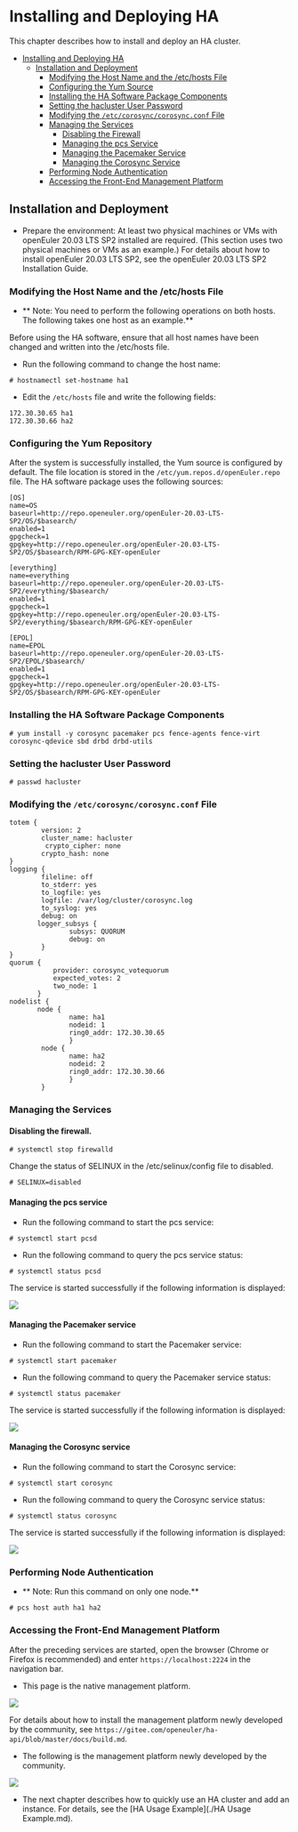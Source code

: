 # Installing and Deploying HA

This chapter describes how to install and deploy an HA cluster.

<!-- TOC -->
- [Installing and Deploying HA](#installing-and-deploying-ha)
  - [Installation and Deployment](#installation-and-deployment)
    - [Modifying the Host Name and the /etc/hosts File](#modifying-the-host-name-and-the-etchosts-file)
    - [Configuring the Yum Source](#-configure-the-yum-source)
    - [Installing the HA Software Package Components](#installing-the-ha-software-package-components)
    - [Setting the hacluster User Password](#setting-the-hacluster-user-password)
    - [Modifying the `/etc/corosync/corosync.conf` File](#modify-the-etccorosynccorosyncconf-file)
    - [Managing the Services](#managing-the-services)
      - [Disabling the Firewall](#disabling-the-firewall)
      - [Managing the pcs Service](#managing-the-pcs-service)
      - [Managing the Pacemaker Service](#managing-the-pacemaker-service)
      - [Managing the Corosync Service](#managing-the-corosync-service)
    - [Performing Node Authentication](#performing-node-authentication)
    - [Accessing the Front-End Management Platform](#accessing-the-front-end-management-platform)
    <!-- /TOC -->

## Installation and Deployment
-  Prepare the environment: At least two physical machines or VMs with openEuler 20.03 LTS SP2 installed are required. (This section uses two physical machines or VMs as an example.) For details about how to install openEuler 20.03 LTS SP2, see the openEuler 20.03 LTS SP2 Installation Guide.

### Modifying the Host Name and the /etc/hosts File
-  ** Note: You need to perform the following operations on both hosts. The following takes one host as an example.**

Before using the HA software, ensure that all host names have been changed and written into the /etc/hosts file.
-   Run the following command to change the host name:
```
# hostnamectl set-hostname ha1
```

-   Edit the `/etc/hosts` file and write the following fields:
```
172.30.30.65 ha1
172.30.30.66 ha2
```

### Configuring the Yum Repository
After the system is successfully installed, the Yum source is configured by default. The file location is stored in the `/etc/yum.repos.d/openEuler.repo` file. The HA software package uses the following sources:
```
[OS]
name=OS
baseurl=http://repo.openeuler.org/openEuler-20.03-LTS-SP2/OS/$basearch/
enabled=1
gpgcheck=1
gpgkey=http://repo.openeuler.org/openEuler-20.03-LTS-SP2/OS/$basearch/RPM-GPG-KEY-openEuler

[everything]
name=everything
baseurl=http://repo.openeuler.org/openEuler-20.03-LTS-SP2/everything/$basearch/
enabled=1
gpgcheck=1
gpgkey=http://repo.openeuler.org/openEuler-20.03-LTS-SP2/everything/$basearch/RPM-GPG-KEY-openEuler

[EPOL]
name=EPOL
baseurl=http://repo.openeuler.org/openEuler-20.03-LTS-SP2/EPOL/$basearch/
enabled=1
gpgcheck=1
gpgkey=http://repo.openeuler.org/openEuler-20.03-LTS-SP2/OS/$basearch/RPM-GPG-KEY-openEuler
```

### Installing the HA Software Package Components
```
# yum install -y corosync pacemaker pcs fence-agents fence-virt corosync-qdevice sbd drbd drbd-utils
```

### Setting the hacluster User Password
```
# passwd hacluster
```

### Modifying the `/etc/corosync/corosync.conf` File
```
totem {
        version: 2
        cluster_name: hacluster
         crypto_cipher: none
        crypto_hash: none
}
logging {         
        fileline: off
        to_stderr: yes
        to_logfile: yes
        logfile: /var/log/cluster/corosync.log
        to_syslog: yes
        debug: on
       logger_subsys {
               subsys: QUORUM
               debug: on
        }
}
quorum {
           provider: corosync_votequorum
           expected_votes: 2
           two_node: 1
       }
nodelist {
       node {
               name: ha1
               nodeid: 1
               ring0_addr: 172.30.30.65
               }
        node {
               name: ha2
               nodeid: 2
               ring0_addr: 172.30.30.66
               }
        }
```
### Managing the Services
#### Disabling the firewall.
```
# systemctl stop firewalld
```
Change the status of SELINUX in the /etc/selinux/config file to disabled.
```
# SELINUX=disabled
```

#### Managing the pcs service
-   Run the following command to start the pcs service:
```
# systemctl start pcsd
```

-   Run the following command to query the pcs service status:
```
# systemctl status pcsd
```

The service is started successfully if the following information is displayed:

![](./figures/HA-pcs.png)

#### Managing the Pacemaker service
-   Run the following command to start the Pacemaker service:
```
# systemctl start pacemaker
```

-   Run the following command to query the Pacemaker service status:
```
# systemctl status pacemaker
```

The service is started successfully if the following information is displayed:

![](./figures/HA-pacemaker.png)

#### Managing the Corosync service
-   Run the following command to start the Corosync service:
```
# systemctl start corosync
```

-   Run the following command to query the Corosync service status:
```
# systemctl status corosync
```

The service is started successfully if the following information is displayed:

![](./figures/HA-corosync.png)

### Performing Node Authentication
-  ** Note: Run this command on only one node.**
```
# pcs host auth ha1 ha2
```

### Accessing the Front-End Management Platform
After the preceding services are started, open the browser (Chrome or Firefox is recommended) and enter `https://localhost:2224` in the navigation bar.
-  This page is the native management platform.

![](./figures/HA-login.png)

For details about how to install the management platform newly developed by the community, see `https://gitee.com/openeuler/ha-api/blob/master/docs/build.md`.
-  The following is the management platform newly developed by the community.

![](./figures/HA-api.png)

- The next chapter describes how to quickly use an HA cluster and add an instance. For details, see the [HA Usage Example](./HA Usage Example.md\).
